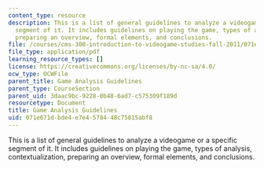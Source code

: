 ```yaml
---
content_type: resource
description: This is a list of general guidelines to analyze a videogame or a specific
  segment of it. It includes guidelines on playing the game, types of analysis, contextualization,
  preparing an overview, formal elements, and conclusions.
file: /courses/cms-300-introduction-to-videogame-studies-fall-2011/071e671dbde4e7e4578448c75815abf8_MITCMS_300F11_GameAnaGuide.pdf
file_type: application/pdf
learning_resource_types: []
license: https://creativecommons.org/licenses/by-nc-sa/4.0/
ocw_type: OCWFile
parent_title: Game Analysis Guidelines
parent_type: CourseSection
parent_uid: 3daac9bc-9228-0b48-6ad7-c575309f189d
resourcetype: Document
title: Game Analysis Guidelines
uid: 071e671d-bde4-e7e4-5784-48c75815abf8
---
```

This is a list of general guidelines to analyze a videogame or a specific segment of it. It includes guidelines on playing the game, types of analysis, contextualization, preparing an overview, formal elements, and conclusions.